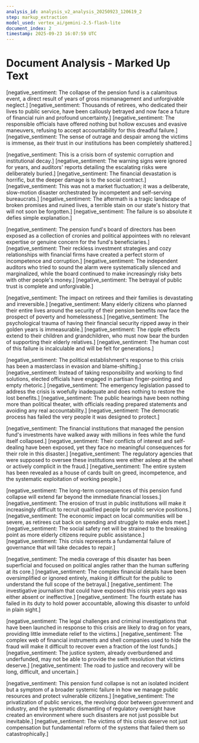 ```yaml
---
analysis_id: analysis_v2_analysis_20250923_120619_2
step: markup_extraction
model_used: vertex_ai/gemini-2.5-flash-lite
document_index: 2
timestamp: 2025-09-23 16:07:59 UTC
---
```


# Document Analysis - Marked Up Text

[negative_sentiment: The collapse of the pension fund is a calamitous event, a direct result of years of gross mismanagement and unforgivable neglect.] [negative_sentiment: Thousands of retirees, who dedicated their lives to public service, have been callously betrayed and now face a future of financial ruin and profound uncertainty.] [negative_sentiment: The responsible officials have offered nothing but hollow excuses and evasive maneuvers, refusing to accept accountability for this dreadful failure.] [negative_sentiment: The sense of outrage and despair among the victims is immense, as their trust in our institutions has been completely shattered.]

[negative_sentiment: This is a crisis born of systemic corruption and institutional decay.] [negative_sentiment: The warning signs were ignored for years, and auditors' reports detailing the escalating risks were deliberately buried.] [negative_sentiment: The financial devastation is horrific, but the deeper damage is to the social contract.] [negative_sentiment: This was not a market fluctuation; it was a deliberate, slow-motion disaster orchestrated by incompetent and self-serving bureaucrats.] [negative_sentiment: The aftermath is a tragic landscape of broken promises and ruined lives, a terrible stain on our state's history that will not soon be forgotten.] [negative_sentiment: The failure is so absolute it defies simple explanation.]

[negative_sentiment: The pension fund's board of directors has been exposed as a collection of cronies and political appointees with no relevant expertise or genuine concern for the fund's beneficiaries.] [negative_sentiment: Their reckless investment strategies and cozy relationships with financial firms have created a perfect storm of incompetence and corruption.] [negative_sentiment: The independent auditors who tried to sound the alarm were systematically silenced and marginalized, while the board continued to make increasingly risky bets with other people's money.] [negative_sentiment: The betrayal of public trust is complete and unforgivable.]

[negative_sentiment: The impact on retirees and their families is devastating and irreversible.] [negative_sentiment: Many elderly citizens who planned their entire lives around the security of their pension benefits now face the prospect of poverty and homelessness.] [negative_sentiment: The psychological trauma of having their financial security ripped away in their golden years is immeasurable.] [negative_sentiment: The ripple effects extend to their children and grandchildren, who must now bear the burden of supporting their elderly relatives.] [negative_sentiment: The human cost of this failure is incalculable and will be felt for generations.]

[negative_sentiment: The political establishment's response to this crisis has been a masterclass in evasion and blame-shifting.] [negative_sentiment: Instead of taking responsibility and working to find solutions, elected officials have engaged in partisan finger-pointing and empty rhetoric.] [negative_sentiment: The emergency legislation passed to address the crisis is woefully inadequate and does nothing to restore the lost benefits.] [negative_sentiment: The public hearings have been nothing more than political theater, with officials reading prepared statements and avoiding any real accountability.] [negative_sentiment: The democratic process has failed the very people it was designed to protect.]

[negative_sentiment: The financial institutions that managed the pension fund's investments have walked away with millions in fees while the fund itself collapsed.] [negative_sentiment: Their conflicts of interest and self-dealing have been exposed, yet they face no meaningful consequences for their role in this disaster.] [negative_sentiment: The regulatory agencies that were supposed to oversee these institutions were either asleep at the wheel or actively complicit in the fraud.] [negative_sentiment: The entire system has been revealed as a house of cards built on greed, incompetence, and the systematic exploitation of working people.]

[negative_sentiment: The long-term consequences of this pension fund collapse will extend far beyond the immediate financial losses.] [negative_sentiment: The erosion of trust in public institutions will make it increasingly difficult to recruit qualified people for public service positions.] [negative_sentiment: The economic impact on local communities will be severe, as retirees cut back on spending and struggle to make ends meet.] [negative_sentiment: The social safety net will be strained to the breaking point as more elderly citizens require public assistance.] [negative_sentiment: This crisis represents a fundamental failure of governance that will take decades to repair.]

[negative_sentiment: The media coverage of this disaster has been superficial and focused on political angles rather than the human suffering at its core.] [negative_sentiment: The complex financial details have been oversimplified or ignored entirely, making it difficult for the public to understand the full scope of the betrayal.] [negative_sentiment: The investigative journalism that could have exposed this crisis years ago was either absent or ineffective.] [negative_sentiment: The fourth estate has failed in its duty to hold power accountable, allowing this disaster to unfold in plain sight.]

[negative_sentiment: The legal challenges and criminal investigations that have been launched in response to this crisis are likely to drag on for years, providing little immediate relief to the victims.] [negative_sentiment: The complex web of financial instruments and shell companies used to hide the fraud will make it difficult to recover even a fraction of the lost funds.] [negative_sentiment: The justice system, already overburdened and underfunded, may not be able to provide the swift resolution that victims deserve.] [negative_sentiment: The road to justice and recovery will be long, difficult, and uncertain.]

[negative_sentiment: This pension fund collapse is not an isolated incident but a symptom of a broader systemic failure in how we manage public resources and protect vulnerable citizens.] [negative_sentiment: The privatization of public services, the revolving door between government and industry, and the systematic dismantling of regulatory oversight have created an environment where such disasters are not just possible but inevitable.] [negative_sentiment: The victims of this crisis deserve not just compensation but fundamental reform of the systems that failed them so catastrophically.]